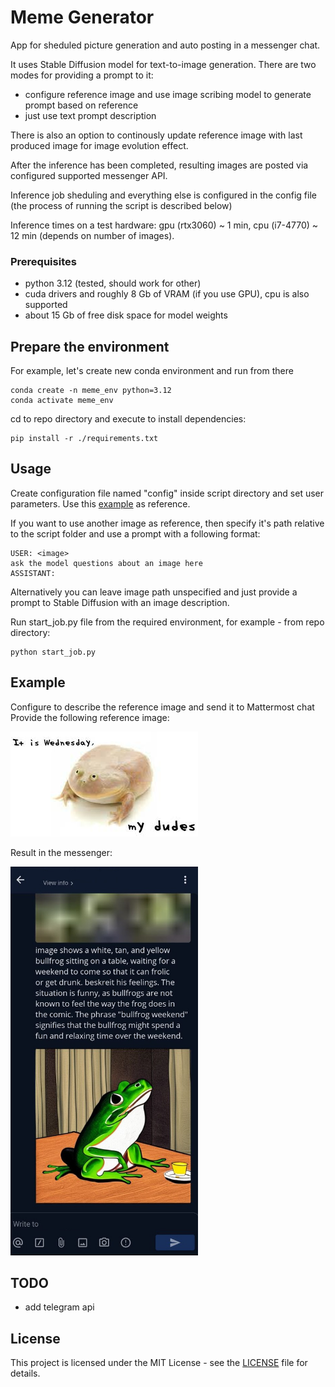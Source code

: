 # Meme Generator
App for sheduled picture generation and auto posting in a messenger chat.

It uses Stable Diffusion model for text-to-image generation.
There are two modes for providing a prompt to it:
- configure reference image and use image scribing model to generate prompt based on reference
- just use text prompt description

There is also an option to continously update reference image with last produced image for image evolution effect.

After the inference has been completed, resulting images are posted via configured supported messenger API.

Inference job sheduling and everything else is configured in the config file (the process of running the script is described below)

Inference times on a test hardware: gpu (rtx3060) ~ 1 min, cpu (i7-4770) ~ 12 min (depends on number of images).

### Prerequisites
 * python 3.12 (tested, should work for other)
 * cuda drivers and roughly 8 Gb of VRAM (if you use GPU), cpu is also supported 
 * about 15 Gb of free disk space for model weights
 
## Prepare the environment
For example, let's create new conda environment and run from there
```
conda create -n meme_env python=3.12
conda activate meme_env
```
cd to repo directory and execute to install dependencies:
```
pip install -r ./requirements.txt
```

## Usage
Create configuration file named "config" inside script directory
and set user parameters. Use this [example](resources/config_example) as reference.

If you want to use another image as reference, then specify it's path relative to the script folder and use a prompt with a following format:
```
USER: <image>
ask the model questions about an image here
ASSISTANT:
```
Alternatively you can leave image path unspecified and just provide a prompt to Stable Diffusion with an image description.

Run start_job.py file from the required environment, for example - from repo directory:
```
python start_job.py
```

## Example
Configure to describe the reference image and send it to Mattermost chat
Provide the following reference image:

![](resources/reference.jpg)

Result in the messenger:

<img src="resources/ref_output.jpg" width="300"/>

## TODO
* add telegram api

## License
This project is licensed under the MIT License - see the [LICENSE](LICENSE) file for details.
